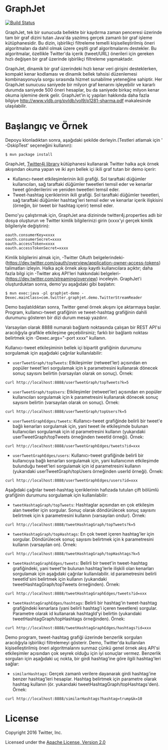 # GraphJet

[![Build Status](https://travis-ci.org/twitter/GraphJet.svg?branch=master)](https://travis-ci.org/twitter/GraphJet)

GraphJet, tek bir sunucuda bellekte bir kaydırma zaman penceresi üzerinde tam bir graf dizini tutan Java'da yazılmış gerçek zamanlı bir graf işleme kütüphanesidir. Bu dizin, işbirlikçi filtreleme temelli kişiselleştirilmiş öneri algoritmaları da dahil olmak üzere çeşitli graf algoritmalarını destekler. Bu algoritmalar, özellikle Twitter'da içerik (tweet/URL) önerileri için gereken hızlı değişen bir graf üzerinde işbirlikçi filtreleme yapmaktadır.

GraphJet, dinamik bir graf üzerindeki hızlı kenar veri girişini desteklerken, kompakt kenar kodlaması ve dinamik bellek tahsisi düzenlemesi kombinasyonuyla sorgu sırasında hizmet sunabilme yeteneğine sahiptir. Her GraphJet sunucusu saniyede bir milyon graf kenarını işleyebilir ve kararlı durumda saniyede 500 öneri hesaplar, bu da saniyede birkaç milyon kenar okuma işlemine denk gelir. GraphJet'in iç yapıları hakkında daha fazla bilgiye http://www.vldb.org/pvldb/vol9/p1281-sharma.pdf makalesinde ulaşılabilir.

# Başlangıç ve Örnek

Depoyu klonladıktan sonra, aşağıdaki şekilde derleyin.(Testleri atlamak için ' -DskipTest' seçeneğini kullanın):

```
$ mvn package install
```

GraphJet, [Twitter4j library](http://twitter4j.org/en/) kütüphanesi kullanarak Twitter halka açık örnek akışından okuma yapan ve iki ayrı bellek içi ikili graf tutan bir demo içerir:

+ Kullanıcı-tweet etkileşimlerinin ikili grafiği. Sol taraftaki düğümler kullanıcıları, sağ taraftaki düğümler tweetleri temsil eder ve kenarlar tweet gönderilerini ve yeniden tweetleri temsil eder.
+ Tweet-hashtag içeriklerinin ikili grafiği. Sol taraftaki düğümler tweetleri, sağ taraftaki düğümler hashtag'leri temsil eder ve kenarlar içerik ilişkisini (örneğin, bir tweet bir hashtag içerir) temsil eder.

Demo'yu çalıştırmak için, GraphJet ana dizininde twitter4j.properties adlı bir dosya oluşturun ve Twitter kimlik bilgilerinizi girin (xxxx'yi gerçek kimlik bilgileriyle değiştirin):

```
oauth.consumerKey=xxxx
oauth.consumerSecret=xxxx
oauth.accessToken=xxxx
oauth.accessTokenSecret=xxxx
```
Kimlik bilgilerini almak için, -Twitter OAuth belgelerindeki- (https://dev.twitter.com/oauth/overview/application-owner-access-tokens) talimatları izleyin. Halka açık örnek akışı kayıtlı kullanıcılara açıktır; daha fazla bilgi için -Twitter akış API'leri hakkındaki belgeleri- (https://dev.twitter.com/streaming/overview) inceleyin.
GraphJet'i oluşturduktan sonra, demo'yu aşağıdaki gibi başlatın:

```
$ mvn exec:java -pl graphjet-demo -Dexec.mainClass=com.twitter.graphjet.demo.TwitterStreamReader
```

Demo başlatıldıktan sonra, Twitter genel örnek akışını içe aktarmaya başlar. Program, kullanıcı-tweet grafiğinin ve tweet-hashtag grafiğinin dahili durumunu gösteren bir dizi durum mesajı yazdırır.

Varsayılan olarak 8888 numaralı bağlantı noktasında çalışan bir REST API'si aracılığıyla grafikle etkileşime geçebilirsiniz; farklı bir bağlantı noktası belirtmek için -Dexec.args="-port xxxx" kullanın.

Kullanıcı-tweet etkileşiminin bellek içi bipartit grafiğinin durumunu sorgulamak için aşağıdaki çağrılar kullanılabilir:

+ `userTweetGraph/topTweets`: Etkileşimler (retweet'ler) açısından en popüler tweet'leri sorgulamak için k parametresini kullanarak dönecek sonuç sayısını belirtin (varsayılan olarak on sonuç). Örnek:

```
curl http://localhost:8888/userTweetGraph/topTweets?k=5
```

+ `userTweetGraph/topUsers`: Etkileşimler (retweet'ler) açısından en popüler kullanıcıları sorgulamak için k parametresini kullanarak dönecek sonuç sayısını belirtin (varsayılan olarak on sonuç). Örnek:

```
curl http://localhost:8888/userTweetGraph/topUsers?k=5
```

+ `userTweetGraphEdges/tweets`: Kullanıcı-tweet grafiğinde belirli bir tweet'e bağlı kenarları sorgulamak için, yani tweet ile etkileşimde bulunan kullanıcıları sorgulamak için id parametresini kullanın (yukarıdaki userTweetGraph/topTweets örneğinden tweetId örneği). Örnek:

```
curl http://localhost:8888/userTweetGraphEdges/tweets?id=xxx
```

+ `userTweetGraphEdges/users`: Kullanıcı-tweet grafiğinde belirli bir kullanıcıya bağlı kenarları sorgulamak için, yani kullanıcının etkileşimde bulunduğu tweet'leri sorgulamak için id parametresini kullanın (yukarıdaki userTweetGraph/topUsers örneğinden userId örneği). Örnek:

```
curl http://localhost:8888/userTweetGraphEdges/users?id=xxx
```

Aşağıdaki çağrılar tweet-hashtag içeriklerinin hafızada tutulan çift bölümlü grafiğinin durumunu sorgulamak için kullanılabilir:

+ `tweetHashtagGraph/topTweets`: Hashtaglar açısından en çok etkileşim alan tweetler için sorgular. Sonuç olarak döndürülecek sonuç sayısını belirtmek için k parametresini kullanın (varsayılan ondur). Örnek:

```
curl http://localhost:8888/tweetHashtagGraph/topTweets?k=5
```

+ `tweetHashtagGraph/topHashtags`: En çok tweet içeren hashtag'ler için sorgular. Döndürülecek sonuç sayısını belirtmek için k parametresini kullanın (varsayılan on). Örnek:

```
curl http://localhost:8888/tweetHashtagGraph/topHashtags?k=5
```

+ `tweetHashtagGraphEdges/tweets`: Belirli bir tweet'in tweet-hashtag grafiğindeki, yani tweet'te bulunan hashtag'lerle ilişkili olan kenarları sorgulamak için aşağıdaki çağrılar kullanılabilir. id parametresini belirli tweetId'sini belirtmek için kullanın (yukarıdaki tweetHashtagGraph/topTweets örneğinden). Örnek:

```
curl http://localhost:8888/tweetHashtagGraphEdges/tweets?id=xxx
```

+ `tweetHashtagGraphEdges/hashtags`: Belirli bir hashtag'in tweet-hashtag grafiğindeki kenarlara (yani belirli hashtag'i içeren tweetlere) sorgular. Parametre olarak id kullanarak hashtagId'yi belirtin (yukarıdaki tweetHashtagGraph/topHashtags örneğinden). Örnek:

```
curl http://localhost:8888/tweetHashtagGraphEdges/hashtags?id=xxx
```

Demo program, tweet-hashtag grafiği üzerinde benzerlik sorguları aracılığıyla işbirlikçi filtrelemeyi gösterir. Demo, Twitter'da kullanılan kişiselleştirilmiş öneri algoritmalarını sunmaz çünkü genel örnek akış API'si etkileşimler açısından çok seyrek olduğu için iyi sonuçlar vermez. Benzerlik sorguları için aşağıdaki uç nokta, bir girdi hashtag'ine göre ilgili hashtag'leri sağlar:

+ `similarHashtags`: Gerçek zamanlı verilere dayanarak girdi hashtag'ine benzer hashtag'leri hesaplar. Hashtag belirtmek için parametre olarak hashtag kullanın (ör. yukarıdaki tweetHashtagGraph/topHashtags'den). Örnek:

```
curl http://localhost:8888/similarHashtags?hashtag=trump&k=10
```

# License

Copyright 2016 Twitter, Inc.

Licensed under the [Apache License, Version 2.0](http://www.apache.org/licenses/LICENSE-2.0)
